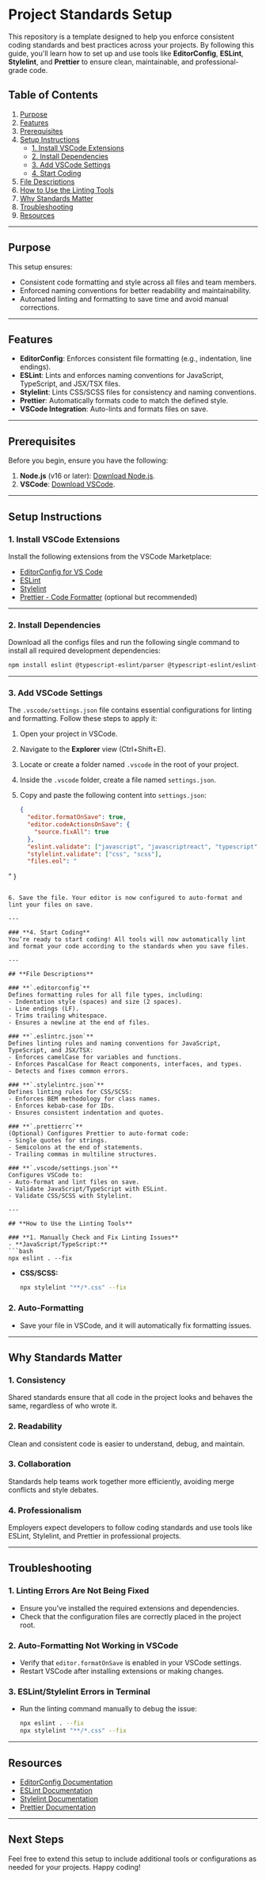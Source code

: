 
# **Project Standards Setup**

This repository is a template designed to help you enforce consistent coding standards and best practices across your projects. By following this guide, you'll learn how to set up and use tools like **EditorConfig**, **ESLint**, **Stylelint**, and **Prettier** to ensure clean, maintainable, and professional-grade code.

## **Table of Contents**
1. [Purpose](#purpose)
2. [Features](#features)
3. [Prerequisites](#prerequisites)
4. [Setup Instructions](#setup-instructions)
    - [1. Install VSCode Extensions](#1-install-vscode-extensions)
    - [2. Install Dependencies](#2-install-dependencies)
    - [3. Add VSCode Settings](#3-add-vscode-settings)
    - [4. Start Coding](#4-start-coding)
5. [File Descriptions](#file-descriptions)
6. [How to Use the Linting Tools](#how-to-use-the-linting-tools)
7. [Why Standards Matter](#why-standards-matter)
8. [Troubleshooting](#troubleshooting)
9. [Resources](#resources)

---

## **Purpose**

This setup ensures:
- Consistent code formatting and style across all files and team members.
- Enforced naming conventions for better readability and maintainability.
- Automated linting and formatting to save time and avoid manual corrections.

---

## **Features**

- **EditorConfig**: Enforces consistent file formatting (e.g., indentation, line endings).
- **ESLint**: Lints and enforces naming conventions for JavaScript, TypeScript, and JSX/TSX files.
- **Stylelint**: Lints CSS/SCSS files for consistency and naming conventions.
- **Prettier**: Automatically formats code to match the defined style.
- **VSCode Integration**: Auto-lints and formats files on save.

---

## **Prerequisites**

Before you begin, ensure you have the following:
1. **Node.js** (v16 or later): [Download Node.js](https://nodejs.org/).
2. **VSCode**: [Download VSCode](https://code.visualstudio.com/).

---

## **Setup Instructions**

### **1. Install VSCode Extensions**
Install the following extensions from the VSCode Marketplace:
- [EditorConfig for VS Code](https://marketplace.visualstudio.com/items?itemName=EditorConfig.EditorConfig)
- [ESLint](https://marketplace.visualstudio.com/items?itemName=dbaeumer.vscode-eslint)
- [Stylelint](https://marketplace.visualstudio.com/items?itemName=stylelint.vscode-stylelint)
- [Prettier - Code Formatter](https://marketplace.visualstudio.com/items?itemName=esbenp.prettier-vscode) (optional but recommended)

---

### **2. Install Dependencies**
Download all the configs files and run the following single command to install all required development dependencies:

```bash
npm install eslint @typescript-eslint/parser @typescript-eslint/eslint-plugin eslint-plugin-react stylelint stylelint-config-standard prettier eslint-config-prettier eslint-plugin-prettier --save-dev
```

---

### **3. Add VSCode Settings**
The `.vscode/settings.json` file contains essential configurations for linting and formatting. Follow these steps to apply it:

1. Open your project in VSCode.
2. Navigate to the **Explorer** view (Ctrl+Shift+E).
3. Locate or create a folder named `.vscode` in the root of your project.
4. Inside the `.vscode` folder, create a file named `settings.json`.
5. Copy and paste the following content into `settings.json`:

   ```json
   {
     "editor.formatOnSave": true,
     "editor.codeActionsOnSave": {
       "source.fixAll": true
     },
     "eslint.validate": ["javascript", "javascriptreact", "typescript", "typescriptreact"],
     "stylelint.validate": ["css", "scss"],
     "files.eol": "
"
   }
   ```

6. Save the file. Your editor is now configured to auto-format and lint your files on save.

---

### **4. Start Coding**
You’re ready to start coding! All tools will now automatically lint and format your code according to the standards when you save files.

---

## **File Descriptions**

### **`.editorconfig`**
Defines formatting rules for all file types, including:
- Indentation style (spaces) and size (2 spaces).
- Line endings (LF).
- Trims trailing whitespace.
- Ensures a newline at the end of files.

### **`.eslintrc.json`**
Defines linting rules and naming conventions for JavaScript, TypeScript, and JSX/TSX:
- Enforces camelCase for variables and functions.
- Enforces PascalCase for React components, interfaces, and types.
- Detects and fixes common errors.

### **`.stylelintrc.json`**
Defines linting rules for CSS/SCSS:
- Enforces BEM methodology for class names.
- Enforces kebab-case for IDs.
- Ensures consistent indentation and quotes.

### **`.prettierrc`**
(Optional) Configures Prettier to auto-format code:
- Single quotes for strings.
- Semicolons at the end of statements.
- Trailing commas in multiline structures.

### **`.vscode/settings.json`**
Configures VSCode to:
- Auto-format and lint files on save.
- Validate JavaScript/TypeScript with ESLint.
- Validate CSS/SCSS with Stylelint.

---

## **How to Use the Linting Tools**

### **1. Manually Check and Fix Linting Issues**
- **JavaScript/TypeScript:**
  ```bash
  npx eslint . --fix
  ```
- **CSS/SCSS:**
  ```bash
  npx stylelint "**/*.css" --fix
  ```

### **2. Auto-Formatting**
- Save your file in VSCode, and it will automatically fix formatting issues.

---

## **Why Standards Matter**

### **1. Consistency**
Shared standards ensure that all code in the project looks and behaves the same, regardless of who wrote it.

### **2. Readability**
Clean and consistent code is easier to understand, debug, and maintain.

### **3. Collaboration**
Standards help teams work together more efficiently, avoiding merge conflicts and style debates.

### **4. Professionalism**
Employers expect developers to follow coding standards and use tools like ESLint, Stylelint, and Prettier in professional projects.

---

## **Troubleshooting**

### **1. Linting Errors Are Not Being Fixed**
- Ensure you’ve installed the required extensions and dependencies.
- Check that the configuration files are correctly placed in the project root.

### **2. Auto-Formatting Not Working in VSCode**
- Verify that `editor.formatOnSave` is enabled in your VSCode settings.
- Restart VSCode after installing extensions or making changes.

### **3. ESLint/Stylelint Errors in Terminal**
- Run the linting command manually to debug the issue:
  ```bash
  npx eslint . --fix
  npx stylelint "**/*.css" --fix
  ```

---

## **Resources**

- [EditorConfig Documentation](https://editorconfig.org/)
- [ESLint Documentation](https://eslint.org/)
- [Stylelint Documentation](https://stylelint.io/)
- [Prettier Documentation](https://prettier.io/)

---

## **Next Steps**

Feel free to extend this setup to include additional tools or configurations as needed for your projects. Happy coding!
